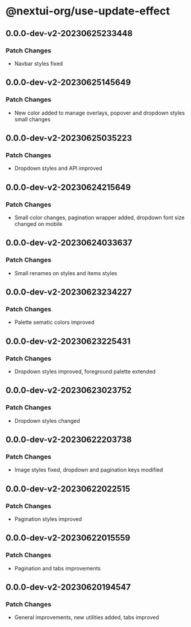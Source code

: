 # @nextui-org/use-update-effect

## 0.0.0-dev-v2-20230625233448

### Patch Changes

- Navbar styles fixed

## 0.0.0-dev-v2-20230625145649

### Patch Changes

- New color added to manage overlays, popover and dropdown styles small changes

## 0.0.0-dev-v2-20230625035223

### Patch Changes

- Dropdown styles and API improved

## 0.0.0-dev-v2-20230624215649

### Patch Changes

- Small color changes, pagination wrapper added, dropdown font size changed on mobile

## 0.0.0-dev-v2-20230624033637

### Patch Changes

- Small renames on styles and items styles

## 0.0.0-dev-v2-20230623234227

### Patch Changes

- Palette sematic colors improved

## 0.0.0-dev-v2-20230623225431

### Patch Changes

- Dropdown styles improved, foreground palette extended

## 0.0.0-dev-v2-20230623023752

### Patch Changes

- Dropdown styles changed

## 0.0.0-dev-v2-20230622203738

### Patch Changes

- Image styles fixed, dropdown and pagination keys modified

## 0.0.0-dev-v2-20230622022515

### Patch Changes

- Pagination styles improved

## 0.0.0-dev-v2-20230622015559

### Patch Changes

- Pagination and tabs improvements

## 0.0.0-dev-v2-20230620194547

### Patch Changes

- General improvements, new utilities added, tabs improved

